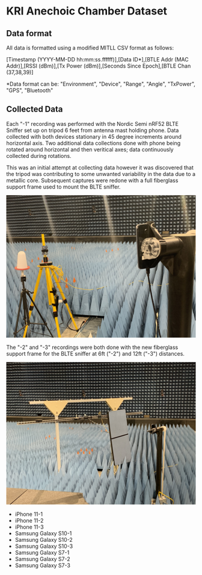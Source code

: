 # KRI Anechoic Chamber Dataset

## Data format
All data is formatted using a modified MITLL CSV format as follows:

[Timestamp (YYYY-MM-DD hh:mm:ss.ffffff)],[Data ID*],[BTLE Addr (MAC Addr)],[RSSI (dBm)],[Tx Power (dBm)],[Seconds Since Epoch],[BTLE Chan (37,38,39)]

*Data format can be: "Environment", "Device", "Range", "Angle", "TxPower", "GPS", "Bluetooth"

## Collected Data
Each "-1" recording was performed with the Nordic Semi nRF52 BLTE Sniffer set up on tripod 6 feet from antenna mast holding phone.  Data collected with both devices stationary in 45 degree increments around horizontal axis. Two additional data collections done with phone being rotated around horizontal and then veritical axes; data continuously collected during rotations.

This was an initial attempt at collecting data however it was discovered that the tripod was contributing to some unwanted variability in the data due to a metallic core.  Subsequent captures were redone with a full fiberglass support frame used to mount the BLTE sniffer.

![Tripod](readme/tripod.jpg)

The "-2" and "-3" recordings were both done with the new fiberglass support frame for the BLTE sniffer at 6ft ("-2") and 12ft ("-3") distances.

![Fiberglass](readme/fiberglass.jpg)

- iPhone 11-1
- iPhone 11-2
- iPhone 11-3
- Samsung Galaxy S10-1
- Samsung Galaxy S10-2
- Samsung Galaxy S10-3
- Samsung Galaxy S7-1
- Samsung Galaxy S7-2
- Samsung Galaxy S7-3
